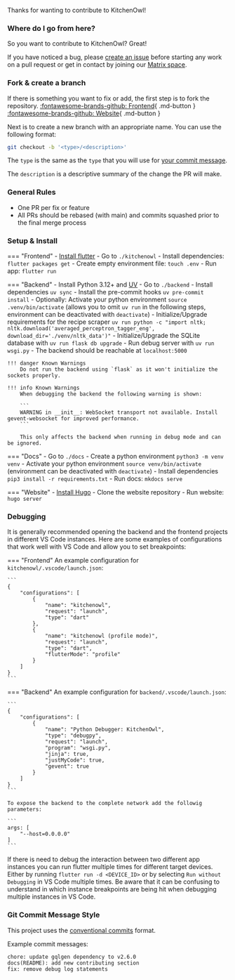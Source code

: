 Thanks for wanting to contribute to KitchenOwl!

### Where do I go from here?

So you want to contribute to KitchenOwl? Great!

If you have noticed a bug, please [create an issue](https://github.com/TomBursch/KitchenOwl/issues/new) before starting any work on a pull request or get in contact by joining our [Matrix space](https://matrix.to/#/#kitchenowl:matrix.org).

### Fork & create a branch

If there is something you want to fix or add, the first step is to fork the repository.
[:fontawesome-brands-github: Frontend](https://github.com/TomBursch/KitchenOwl){ .md-button }
[:fontawesome-brands-github: Website](https://github.com/TomBursch/KitchenOwl-website){ .md-button }

Next is to create a new branch with an appropriate name. You can use the following format:

``` bash
git checkout -b '<type>/<description>'
```

The `type` is the same as the `type` that you will use for [your commit message](https://www.conventionalcommits.org/en/v1.0.0/#summary).

The `description` is a descriptive summary of the change the PR will make.

### General Rules

- One PR per fix or feature
- All PRs should be rebased (with main) and commits squashed prior to the final merge process

### Setup & Install
=== "Frontend"
    - [Install flutter](https://flutter.dev/docs/get-started/install)
    - Go to `./kitchenowl`
    - Install dependencies: `flutter packages get`
    - Create empty environment file: `touch .env`
    - Run app: `flutter run`

=== "Backend"
    - Install Python 3.12+ and [UV](https://docs.astral.sh/uv/getting-started/)
    - Go to `./backend`
    - Install dependencies `uv sync`
    - Install the pre-commit hooks `uv pre-commit install`
    - Optionally: Activate your python environment `source .venv/bin/activate` (allows you to omit `uv run` in the following steps, environment can be deactivated with `deactivate`)
    - Initialize/Upgrade requirements for the recipe scraper `uv run python -c "import nltk; nltk.download('averaged_perceptron_tagger_eng', download_dir='./venv/nltk_data')"`
    - Initialize/Upgrade the SQLite database with `uv run flask db upgrade`
    - Run debug server with `uv run wsgi.py`
    - The backend should be reachable at `localhost:5000`

    !!! danger Known Warnings
        Do not run the backend using `flask` as it won't initialize the sockets properly.

    !!! info Known Warnings
        When debugging the backend the following warning is shown:

        ```
        WARNING in __init__: WebSocket transport not available. Install gevent-websocket for improved performance.
        ```

        This only affects the backend when running in debug mode and can be ignored.

=== "Docs"
    - Go to `./docs`
    - Create a python environment `python3 -m venv venv`
    - Activate your python environment `source venv/bin/activate` (environment can be deactivated with `deactivate`)
    - Install dependencies `pip3 install -r requirements.txt`
    - Run docs: `mkdocs serve`

=== "Website"
    - [Install Hugo](https://gohugo.io/getting-started/quick-start/)
    - Clone the website repository
    - Run website: `hugo server`


### Debugging
It is generally recommended opening the backend and the frontend projects in different VS Code instances.
Here are some examples of configurations that work well with VS Code and allow you to set breakpoints:

=== "Frontend"
    An example configuration for `kitchenowl/.vscode/launch.json`:

    ```
    {
        "configurations": [
            {
                "name": "kitchenowl",
                "request": "launch",
                "type": "dart"
            },
            {
                "name": "kitchenowl (profile mode)",
                "request": "launch",
                "type": "dart",
                "flutterMode": "profile"
            }
        ]
    }
    ```
=== "Backend"
    An example configuration for `backend/.vscode/launch.json`:

    ```
    {
        "configurations": [
            {
                "name": "Python Debugger: KitchenOwl",
                "type": "debugpy",
                "request": "launch",
                "program": "wsgi.py",
                "jinja": true,
                "justMyCode": true,
                "gevent": true
            }
        ]
    }
    ```

    To expose the backend to the complete network add the followig parameters:

    ```
    args: [
        "--host=0.0.0.0"
    ]
    ```

If there is need to debug the interaction between two different app instances you can run flutter multiple times for different target devices. Either by running `flutter run -d <DEVICE_ID>` or by selecting `Run without Debugging` in VS Code multiple times. Be aware that it can be confusing to understand in which instance breakpoints are being hit when debugging multiple instances in VS Code.
    
### Git Commit Message Style

This project uses the [conventional commits](https://www.conventionalcommits.org/en/v1.0.0/#summary) format.

Example commit messages:

```
chore: update gqlgen dependency to v2.6.0
docs(README): add new contributing section
fix: remove debug log statements
```
